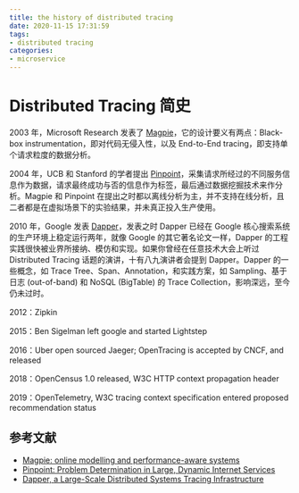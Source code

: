 ```yaml
---
title: the history of distributed tracing
date: 2020-11-15 17:31:59
tags:
- distributed tracing
categories:
- microservice
---
```


# Distributed Tracing 简史

2003 年，Microsoft Research 发表了 [Magpie](https://www.usenix.org/legacy/publications/library/proceedings/hotos03/tech/full_papers/barham/barham_html/paper.html)，它的设计要义有两点：Black-box instrumentation，即对代码无侵入性，以及 End-to-End tracing，即支持单个请求粒度的数据分析。

2004 年，UCB 和 Stanford 的学者提出 [Pinpoint](http://roc.cs.berkeley.edu/papers/roc-pinpoint-ipds.pdf)，采集请求所经过的不同服务信息作为数据，请求最终成功与否的信息作为标签，最后通过数据挖掘技术来作分析。Magpie 和 Pinpoint 在提出之时都以离线分析为主，并不支持在线分析，且二者都是在虚拟场景下的实验结果，并未真正投入生产使用。

2010 年，Google 发表 [Dapper](https://storage.googleapis.com/pub-tools-public-publication-data/pdf/36356.pdf)，发表之时 Dapper 已经在 Google 核心搜索系统的生产环境上稳定运行两年，就像 Google 的其它著名论文一样，Dapper 的工程实践很快被业界所接纳、模仿和实现。如果你曾经在任意技术大会上听过 Distributed Tracing 话题的演讲，十有八九演讲者会提到 Dapper。Dapper 的一些概念，如 Trace Tree、Span、Annotation，和实践方案，如 Sampling、基于日志 (out-of-band) 和 NoSQL (BigTable) 的 Trace Collection，影响深远，至今仍未过时。

2012：Zipkin

2015：Ben Sigelman left google and started Lightstep

2016：Uber open sourced Jaeger; OpenTracing is accepted  by CNCF, and released

2018：OpenCensus 1.0 released, W3C HTTP context propagation header

2019：OpenTelemetry, W3C tracing context specification entered proposed recommendation status

## 参考文献

* [Magpie: online modelling and performance-aware systems](https://www.usenix.org/legacy/publications/library/proceedings/hotos03/tech/full_papers/barham/barham_html/paper.html)
* [Pinpoint: Problem Determination in Large, Dynamic Internet Services](http://roc.cs.berkeley.edu/papers/roc-pinpoint-ipds.pdf)
* [Dapper, a Large-Scale Distributed Systems Tracing Infrastructure](https://storage.googleapis.com/pub-tools-public-publication-data/pdf/36356.pdf)

